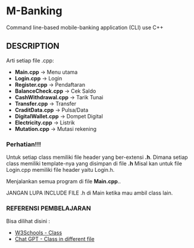 # M-Banking 
Command line-based mobile-banking application (CLI) use C++

## DESCRIPTION
Arti setiap file .cpp:
- **Main.cpp** -> Menu utama
- **Login.cpp** -> Login
- **Register.cpp** -> Pendaftaran
- **BalanceCheck.cpp** -> Cek Saldo
- **CashWithdrawal.cpp** -> Tarik Tunai
- **Transfer.cpp** -> Transfer
- **CraditData.cpp** -> Pulsa/Data
- **DigitalWallet.cpp** -> Dompet Digital
- **Electricity.cpp** -> Listrik
- **Mutation.cpp** -> Mutasi rekening

### Perhatian!!!
Untuk setiap class memiliki file header yang ber-extensi **.h**. Dimana setiap class memiliki template-nya yang disimpan di file **.h**
Misal kan untuk file Login.cpp memiliki file header yaitu Login.h.

Menjalankan semua program di file **Main.cpp**..

JANGAN LUPA INCLUDE FILE .h di Main ketika mau ambil class lain.

### REFERENSI PEMBELAJARAN
Bisa dilihat disini : 
- [W3Schools - Class](https://www.w3schools.com/cpp/cpp_classes.asp)
- [Chat GPT - Class in different file](https://chat.openai.com/share/20a84461-3622-4f32-b6ec-13b3e1bd07eb)